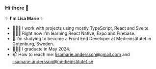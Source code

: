### Hi there 👋

✨ **I'm Lisa Marie** ✨ 

- 👩🏻‍💻 I work with projects using mostly TypeScript, React and Svelte.
- 👩🏻‍🏫 Right now I'm learning React Native, Expo and Firebase.
- 🌱 I’m studying to become a Front End Developer at Medieinstitutet in Gotenburg, Sweden. 
- 👩🏻‍🎓 I graduate in May 2024.
- 📫 How to reach me: lisamarie.andersson@gmail.com and lisamarie.andersson@medieinstitutet.se
